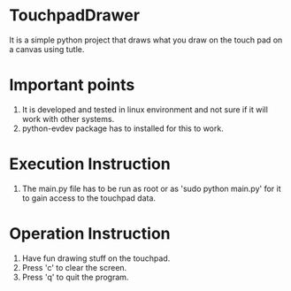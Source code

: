 # TouchpadDrawer
It is a simple python project that draws what you draw on the touch pad on a canvas using tutle.

# Important points
1. It is developed and tested in linux environment and not sure if it will work with other systems.
2. python-evdev package has to installed for this to work.

# Execution Instruction
1. The main.py file has to be run as root or as 'sudo python main.py' for it to gain access to the touchpad data.

# Operation Instruction
1. Have fun drawing stuff on the touchpad.
2. Press 'c' to clear the screen.
3. Press 'q' to quit the program.
